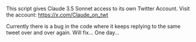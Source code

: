 This script gives Claude 3.5 Sonnet access to its own Twitter Account.
Visit the account: https://x.com/Claude_on_twt

Currently there is a bug in the code where it keeps replying to the same tweet over and over again.
Will fix... One day...
